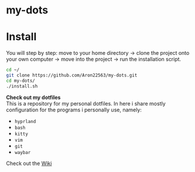 # my-dots

# Install
You will step by step: 
move to your home directory -> clone the project onto your own computer -> move into the project -> run the installation script.
```bash
cd ~/
git clone https://github.com/Aron22563/my-dots.git
cd my-dots/
./install.sh
```

**Check out my dotfiles** <br>
This is a repository for my personal dotfiles. In here i share mostly configuration for the programs i personally use, namely: 

- `hyprland`
- `bash`
- `kitty`
- `vim`
- `git`
- `waybar`

Check out the [Wiki](https://github.com/Aron22563/my-dots/wiki)
